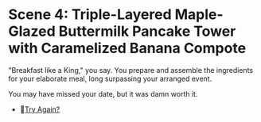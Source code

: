 # Scene 4: Triple-Layered Maple-Glazed Buttermilk Pancake Tower with Caramelized Banana Compote

"Breakfast like a King," you say. You prepare and assemble the ingredients for your elaborate meal, long surpassing your arranged event.

You may have missed your date, but it was damn worth it.

- 🔄[Try Again?](./_start-here.md)
